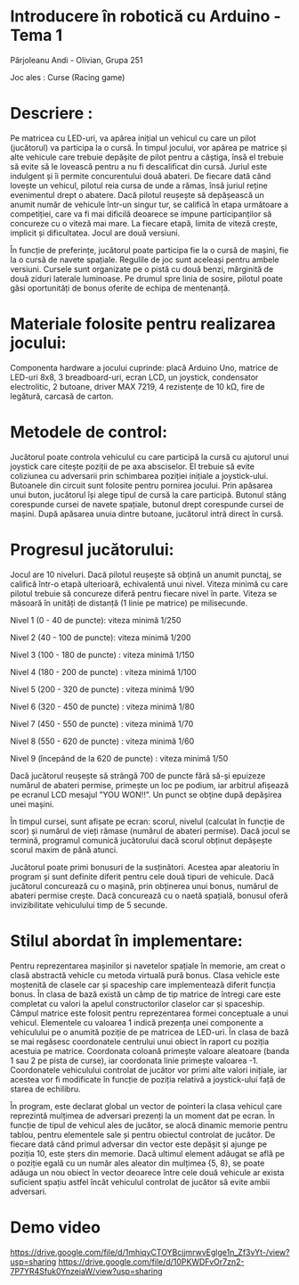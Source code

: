 # Introducere în robotică cu Arduino - Tema 1

Pârjoleanu Andi - Olivian, Grupa 251

Joc ales : Curse (Racing game)

# Descriere : 

Pe matricea cu LED-uri, va apărea inițial un vehicul cu care un pilot (jucătorul) va participa la o cursă. În timpul jocului, vor apărea pe matrice și alte vehicule care trebuie depășite de pilot pentru a câștiga, însă el trebuie să evite să le lovească pentru a nu fi descalificat din cursă. Juriul este indulgent și îi permite concurentului două abateri. De fiecare dată când lovește un vehicul, pilotul reia cursa de unde a rămas, însă juriul reține evenimentul drept o abatere. Dacă pilotul reușește să depășească un anumit număr de vehicule într-un singur tur, se califică în etapa următoare a competiției, care va fi mai dificilă deoarece se impune participanților să concureze cu o viteză mai mare. La fiecare etapă, limita de viteză crește, implicit și dificultatea.
Jocul are două versiuni. 

În funcție de preferințe, jucătorul poate participa fie la o cursă de mașini, fie la o cursă de navete spațiale. Regulile de joc sunt aceleași pentru ambele versiuni. Cursele sunt organizate pe o pistă cu două benzi, mărginită de două ziduri laterale luminoase. Pe drumul spre linia de sosire, pilotul poate găsi oportunități de bonus oferite de echipa de mentenanță.

# Materiale folosite pentru realizarea jocului:

Componenta hardware a jocului cuprinde: placă Arduino Uno, matrice de LED-uri 8x8, 3 breadboard-uri, ecran LCD, un joystick, condensator electrolitic, 2 butoane, driver MAX 7219, 4 rezistențe de 10 kΩ,  fire de legătură, carcasă de carton.

# Metodele de control:

Jucătorul poate controla vehiculul cu care participă la cursă cu ajutorul unui joystick care citește poziții de pe axa absciselor. El trebuie să evite coliziunea cu adversarii prin schimbarea poziției inițiale a joystick-ului.
Butoanele din circuit sunt folosite pentru pornirea jocului. Prin apăsarea unui buton, jucătorul își alege tipul de cursă la care participă. Butonul stâng corespunde cursei de navete spațiale, butonul drept corespunde cursei de mașini. După apăsarea unuia dintre butoane, jucătorul intră direct în cursă.

# Progresul jucătorului:

Jocul are 10 niveluri. Dacă pilotul reușește să obțină un anumit punctaj, se califică într-o etapă ulterioară, echivalentă unui nivel. Viteza minimă cu care pilotul trebuie să concureze diferă pentru fiecare nivel în parte. Viteza se măsoară în unități de distanță (1 linie pe matrice) pe milisecunde.

Nivel 1 (0 - 40 de puncte): viteza minimă 1/250

Nivel 2 (40 - 100 de puncte): viteza minimă 1/200

Nivel 3 (100 - 180 de puncte) : viteza minimă 1/150

Nivel 4 (180 - 200 de puncte) : viteza minimă 1/100

Nivel 5 (200 - 320 de puncte) : viteza minimă 1/90

Nivel 6 (320 - 450 de puncte) : viteza minimă 1/80

Nivel 7 (450 - 550 de puncte) : viteza minimă 1/70

Nivel 8 (550 - 620 de puncte) : viteza minimă 1/60

Nivel 9 (începând de la 620 de puncte) : viteza minimă 1/50

Dacă jucătorul reușește să strângă 700 de puncte fără să-și epuizeze numărul de abateri permise, primește un loc pe podium, iar arbitrul
afișează pe ecranul LCD mesajul ”YOU WON!!”. Un punct se obține după depășirea unei mașini.

În timpul cursei, sunt afișate pe ecran: scorul, nivelul (calculat în funcție de scor) și numărul de vieți rămase (numărul de abateri permise). Dacă jocul se termină, programul comunică jucătorului dacă scorul obținut depășește scorul maxim de până atunci.

Jucătorul poate primi bonusuri de la susținători. Acestea apar aleatoriu în program și sunt definite diferit pentru cele două tipuri de vehicule. Dacă jucătorul concurează cu o mașină, prin obținerea unui bonus, numărul de abateri permise crește. Dacă concurează cu o naetă spațială, bonusul oferă invizibilitate vehiculului timp de 5 secunde.

# Stilul abordat în implementare:

Pentru reprezentarea mașinilor și navetelor spațiale în memorie, am creat o clasă abstractă vehicle cu metoda virtuală pură bonus. Clasa vehicle este moștenită de clasele car și spaceship care implementează diferit funcția bonus. În clasa de bază există un câmp de tip matrice de întregi care este completat cu valori la apelul constructorilor claselor car și spaceship. Câmpul matrice este folosit pentru reprezentarea formei conceptuale a unui vehicul. Elementele cu valoarea 1 indică prezența unei componente a vehiculului pe o anumită poziție de pe matricea de LED-uri. În clasa de bază se mai regăsesc coordonatele centrului unui obiect în raport cu poziția acestuia pe matrice. Coordonata coloană primește valoare aleatoare (banda 1 sau 2 pe pista de curse), iar coordonata linie primește valoarea -1. Coordonatele vehiculului controlat de jucător vor primi alte valori inițiale, iar acestea vor fi modificate în funcție de poziția relativă a joystick-ului față de starea de echilibru. 

În program, este declarat global un vector de pointeri la clasa vehicul care reprezintă mulțimea de adversari prezenți la un moment dat pe ecran. În funcție de tipul de vehicul ales de jucător, se alocă dinamic memorie pentru tablou, pentru elementele sale și pentru obiectul controlat de jucător. De fiecare dată când primul adversar din vector este depășit și ajunge pe poziția 10, este șters din memorie. Dacă ultimul element adăugat se află pe o poziție egală cu un număr ales aleator din mulțimea {5, 8}, se poate adăuga un nou obiect în vector deoarece între cele două vehicule ar exista suficient spațiu astfel încât vehiculul controlat de jucător să evite ambii adversari. 

# Demo video
https://drive.google.com/file/d/1mhiqyCTOYBcjjmrwvEglge1n_Zf3vYt-/view?usp=sharing
https://drive.google.com/file/d/10PKWDFvOr7zn2-7P7YR4Sfuk0YnzeiaW/view?usp=sharing
